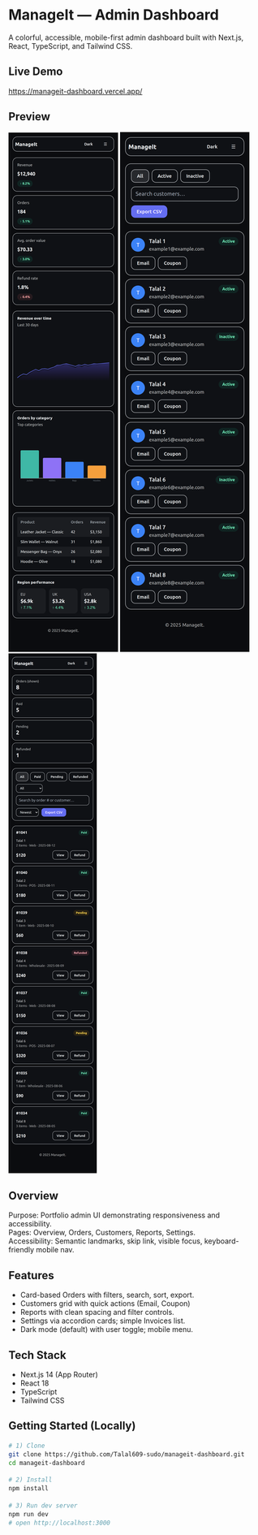 # ManageIt — Admin Dashboard

 A colorful, accessible, mobile-first admin dashboard built with Next.js, React, TypeScript, and Tailwind CSS.

## Live Demo

 https://manageit-dashboard.vercel.app/

## Preview

![Desktop](screenshots/preview-desktop.png)
![Mobile 1](screenshots/preview-mobile-1.png)
![Mobile 2](screenshots/preview-mobile-2.png)

## Overview
Purpose: Portfolio admin UI demonstrating responsiveness and accessibility.  
Pages: Overview, Orders, Customers, Reports, Settings.  
Accessibility: Semantic landmarks, skip link, visible focus, keyboard-friendly mobile nav.

## Features
- Card-based Orders with filters, search, sort, export.
- Customers grid with quick actions (Email, Coupon)
- Reports with clean spacing and filter controls.
- Settings via accordion cards; simple Invoices list.
- Dark mode (default) with user toggle; mobile menu.

## Tech Stack
- Next.js 14 (App Router)
- React 18
- TypeScript
- Tailwind CSS

## Getting Started (Locally)
```bash
# 1) Clone
git clone https://github.com/Talal609-sudo/manageit-dashboard.git
cd manageit-dashboard

# 2) Install
npm install

# 3) Run dev server
npm run dev
# open http://localhost:3000